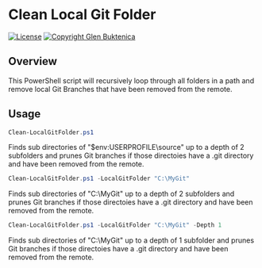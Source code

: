 # Clean Local Git Folder

[![License](https://img.shields.io/badge/License-MIT-blue.svg)](https://opensource.org/licenses/MIT)
[![Copyright Glen Buktenica](https://img.shields.io/badge/Copyright-Glen_Buktenica-blue.svg)](http://buktenica.com)

## Overview

This PowerShell script will recursively loop through all folders in a path and remove local Git Branches that have been removed from the remote.

## Usage

```powershell
Clean-LocalGitFolder.ps1
```

Finds sub directories of "$env:USERPROFILE\source" up to a depth of 2 subfolders and prunes Git branches if those directoies have a .git directory and have been removed from the remote.

```powershell
Clean-LocalGitFolder.ps1 -LocalGitFolder "C:\MyGit"
```

Finds sub directories of "C:\MyGit" up to a depth of 2 subfolders and prunes Git branches if those directoies have a .git directory and have been removed from the remote.

```powershell
Clean-LocalGitFolder.ps1 -LocalGitFolder "C:\MyGit" -Depth 1
```

Finds sub directories of "C:\MyGit" up to a depth of 1 subfolder and prunes Git branches if those directoies have a .git directory and have been removed from the remote.
